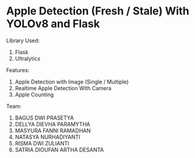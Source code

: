 <h1>Apple Detection (Fresh / Stale) With YOLOv8 and Flask</h1>

Library Used:
1. Flask
2. Ultralytics

Features:
1. Apple Detection with Image (Single / Multiple)
2. Realtime Apple Detection With Camera
3. Apple Counting

Team:
1. BAGUS DWI PRASETYA
2. DELLYA DIEVHA PARAMYTHA
3. MASYURA FANNI RAMADHAN
4. NATASYA NURHADIYANTI
5. RISMA DWI ZULIANTI
6. SATRIA DIOUFAN ARTHA DESANTA
